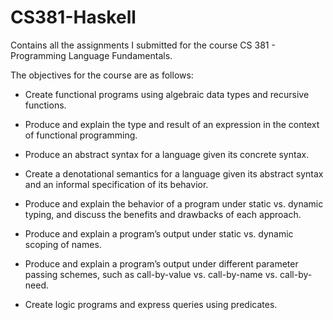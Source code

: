 # CS381-Haskell
Contains all the assignments I submitted for the course CS 381 - Programming Language Fundamentals. 

The objectives for the course are as follows:

* Create functional programs using algebraic data types and recursive functions.

* Produce and explain the type and result of an expression in the context of functional programming.

* Produce an abstract syntax for a language given its concrete syntax.

* Create a denotational semantics for a language given its abstract syntax and an informal specification of its behavior.

* Produce and explain the behavior of a program under static vs. dynamic typing, and discuss the benefits and drawbacks of each approach.

* Produce and explain a program’s output under static vs. dynamic scoping of names.

* Produce and explain a program’s output under different parameter passing schemes, such as call-by-value vs. call-by-name vs. call-by-need.

* Create logic programs and express queries using predicates.
